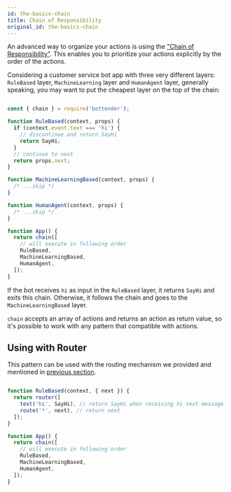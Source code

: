 ```yaml
---
id: the-basics-chain
title: Chain of Responsibility
original_id: the-basics-chain
---
```

An advanced way to organize your actions is using the ["Chain of Responsibility"](https://en.wikipedia.org/wiki/Chain-of-responsibility_pattern). This enables you to prioritize your actions explicitly by the order of the actions.

Considering a customer service bot app with three very different layers: `RuleBased` layer, `MachineLearning` layer and `HumanAgent` layer, generally speaking, you may want to put the cheapest layer on the top of the chain:

```js

const { chain } = require('bottender');

function RuleBased(context, props) {
  if (context.event.text === 'hi') {
    // discontinue and return SayHi
    return SayHi;
  }
  // continue to next
  return props.next;
}

function MachineLearningBased(context, props) {
  /* ...skip */
}

function HumanAgent(context, props) {
  /* ...skip */
}

function App() {
  return chain([
    // will execute in following order
    RuleBased,
    MachineLearningBased,
    HumanAgent,
  ]);
}

```

If the bot receives `hi` as input in the `RuleBased` layer, it returns `SayHi` and exits this chain. Otherwise, it follows the chain and goes to the `MachineLearningBased` layer.

`chain` accepts an array of actions and returns an action as return value, so it's possible to work with any pattern that compatible with actions.

## Using with Router

This pattern can be used with the routing mechanism we provided and mentioned in [previous section](the-basics-routing.md).

```js

function RuleBased(context, { next }) {
  return router([
    text('hi', SayHi), // return SayHi when receiving hi text message
    route('*', next), // return next
  ]);
}

function App() {
  return chain([
    // will execute in following order
    RuleBased,
    MachineLearningBased,
    HumanAgent,
  ]);
}

```

